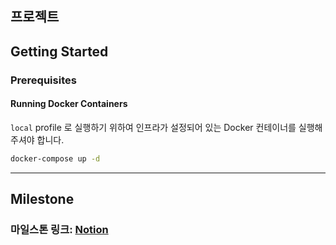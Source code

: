 ## 프로젝트

## Getting Started

### Prerequisites

#### Running Docker Containers

`local` profile 로 실행하기 위하여 인프라가 설정되어 있는 Docker 컨테이너를 실행해주셔야 합니다.

```bash
docker-compose up -d
```
---
## Milestone
### 마일스톤 링크: [Notion](https://www.notion.so/f9f21f9c7ade404e9d769986f7b2617e?pvs=4)
